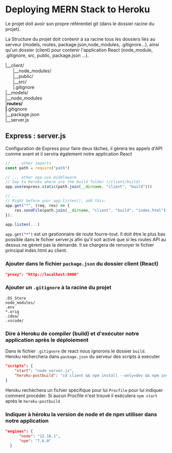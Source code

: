 # Deploying MERN Stack to Heroku

Le projet doit avoir son propre référentiel git (dans le dossier racine du projet).

La Structure du projet doit contenir à sa  racine tous les dossiers liés au serveur (models, routes, package.json,node_modules, .gitignore...), ainsi qu'un dossier (client) pour contenir l'application React (node_module, .gitignore, src, public, package.json ...).

|__client/  
&nbsp;&nbsp;&nbsp;&nbsp;&nbsp;&nbsp;|__node_modules/  
&nbsp;&nbsp;&nbsp;&nbsp;&nbsp;&nbsp;|__public/  
&nbsp;&nbsp;&nbsp;&nbsp;&nbsp;&nbsp;|__src/  
&nbsp;&nbsp;&nbsp;&nbsp;&nbsp;&nbsp;|.gitignore  
|__models/  
|__node_modules  
|__routes/  
|__.gitignore  
|__package.json  
|__server.js  

## Express : server.js

Configuration de Express pour faire deux tâches, il gèrera les appels d'API comme avant et il servira également notre application React

````javascript
// ... other imports 
const path = require("path")

// ... other app.use middleware 
// Say to Heroku where are the build folder (/client/build)
app.use(express.static(path.join(__dirname, "client", "build")))

// ...
// Right before your app.listen(), add this:
app.get("*", (req, res) => {
    res.sendFile(path.join(__dirname, "client", "build", "index.html"));
});

app.listen(...)
````

`app.get("*")` est un gestionnaire de route fourre-tout. Il doit être le plus bas possible dans le fichier server.js afin qu'il soit activé que si les routes API au dessus ne gèrent pas la demande. Il se chargera de renvoyer le fichier principal index.html au client.  

### Ajouter dans le fichier `package.json` du dossier client (React)

````json
"proxy": "http://localhost:8000"
````

### Ajouter un `.gitignore` à la racine du projet

````text
.DS_Store
node_modules/
.env
*.orig
.idea/
.vscode/
````

### Dire à Heroku de compiler (build) et d'exécuter notre application après le déploiement

Dans le fichier `.gitignore` de react nous ignorons le dossier `build`.  
Heroku recherchera dans `package.json` du serveur des scripts à executer

````json
"scripts": {
    "start": "node server.js",
    "heroku-postbuild": "cd client && npm install --only=dev && npm install && npm run build"
}
````

Heroku rechèchera un fichier spécifique pour lui `Procfile` pour lui indiquer comment procéder. Si aucun Procfile n'est trouvé il exécutera `npm start` après le `heroku-postbuild`

### Indiquer à héroku la version de node et de npm utiliser dans notre application

````json
"engines": {
      "node": "12.16.1",
      "npm": "7.6.0"
  }
````  
